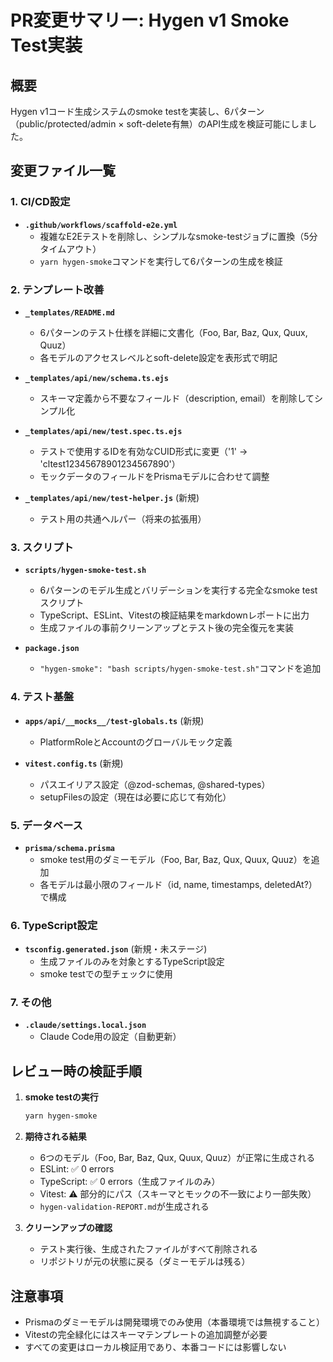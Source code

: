 # PR変更サマリー: Hygen v1 Smoke Test実装

## 概要

Hygen v1コード生成システムのsmoke testを実装し、6パターン（public/protected/admin × soft-delete有無）のAPI生成を検証可能にしました。

## 変更ファイル一覧

### 1. CI/CD設定

- **`.github/workflows/scaffold-e2e.yml`**
  - 複雑なE2Eテストを削除し、シンプルなsmoke-testジョブに置換（5分タイムアウト）
  - `yarn hygen-smoke`コマンドを実行して6パターンの生成を検証

### 2. テンプレート改善

- **`_templates/README.md`**
  - 6パターンのテスト仕様を詳細に文書化（Foo, Bar, Baz, Qux, Quux, Quuz）
  - 各モデルのアクセスレベルとsoft-delete設定を表形式で明記

- **`_templates/api/new/schema.ts.ejs`**
  - スキーマ定義から不要なフィールド（description, email）を削除してシンプル化

- **`_templates/api/new/test.spec.ts.ejs`**
  - テストで使用するIDを有効なCUID形式に変更（'1' → 'cltest12345678901234567890'）
  - モックデータのフィールドをPrismaモデルに合わせて調整

- **`_templates/api/new/test-helper.js`** (新規)
  - テスト用の共通ヘルパー（将来の拡張用）

### 3. スクリプト

- **`scripts/hygen-smoke-test.sh`**
  - 6パターンのモデル生成とバリデーションを実行する完全なsmoke testスクリプト
  - TypeScript、ESLint、Vitestの検証結果をmarkdownレポートに出力
  - 生成ファイルの事前クリーンアップとテスト後の完全復元を実装

- **`package.json`**
  - `"hygen-smoke": "bash scripts/hygen-smoke-test.sh"`コマンドを追加

### 4. テスト基盤

- **`apps/api/__mocks__/test-globals.ts`** (新規)
  - PlatformRoleとAccountのグローバルモック定義

- **`vitest.config.ts`** (新規)
  - パスエイリアス設定（@zod-schemas, @shared-types）
  - setupFilesの設定（現在は必要に応じて有効化）

### 5. データベース

- **`prisma/schema.prisma`**
  - smoke test用のダミーモデル（Foo, Bar, Baz, Qux, Quux, Quuz）を追加
  - 各モデルは最小限のフィールド（id, name, timestamps, deletedAt?）で構成

### 6. TypeScript設定

- **`tsconfig.generated.json`** (新規・未ステージ)
  - 生成ファイルのみを対象とするTypeScript設定
  - smoke testでの型チェックに使用

### 7. その他

- **`.claude/settings.local.json`**
  - Claude Code用の設定（自動更新）

## レビュー時の検証手順

1. **smoke testの実行**

   ```bash
   yarn hygen-smoke
   ```

2. **期待される結果**
   - 6つのモデル（Foo, Bar, Baz, Qux, Quux, Quuz）が正常に生成される
   - ESLint: ✅ 0 errors
   - TypeScript: ✅ 0 errors（生成ファイルのみ）
   - Vitest: ⚠️ 部分的にパス（スキーマとモックの不一致により一部失敗）
   - `hygen-validation-REPORT.md`が生成される

3. **クリーンアップの確認**
   - テスト実行後、生成されたファイルがすべて削除される
   - リポジトリが元の状態に戻る（ダミーモデルは残る）

## 注意事項

- Prismaのダミーモデルは開発環境でのみ使用（本番環境では無視すること）
- Vitestの完全緑化にはスキーマテンプレートの追加調整が必要
- すべての変更はローカル検証用であり、本番コードには影響しない
